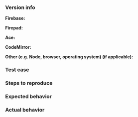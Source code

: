 <!--

Thank you for contributing to the Firebase community!

Have a usage question?
=======================
We get lots of those and we love helping you, but GitHub is not the best place for them and they
will be closed. Here are some resources to get help:

- Go through the documentation: https://firepad.io/docs/
- Try out some examples: https://github.com/firebase/firepad/blob/master/examples/README.md

If the official documentation doesn't help, try asking through our official support channels:

- Firebase Google Group: https://groups.google.com/forum/#!forum/firebase-talk
- Other support channels: https://firebase.google.com/support/

*Please avoid double posting across multiple channels!*

Think you found a bug?
=======================
Yeah, we're definitely not perfect! Please use the bug report template below and include a minimal
repro when opening the issue.


Have a feature request?
========================
Great, we love hearing how we can improve our products! Just remove the template below and
provide an explanation of your feature request. Provide code samples if applicable. Try to
think about what it will allow you to do that you can't do today? How will it make current
workarounds straightforward? What potential bugs and edge cases does it help to avoid?

-->


### Version info

<!-- What versions of the following libraries are you using? Note that your issue may already
be fixed in the latest versions. -->

**Firebase:**

**Firepad:**

**Ace:**

**CodeMirror:**

**Other (e.g. Node, browser, operating system) (if applicable):**

### Test case

<!-- Provide a minimal, complete, and verifiable example (http://stackoverflow.com/help/mcve)
using either Plunker (http://plnkr.co/) or JSFiddle (https://jsfiddle.net/). -->


### Steps to reproduce

<!-- Provide the steps needed to reproduce the issue given the above test case. -->


### Expected behavior

<!-- What is the expected behavior? -->


### Actual behavior

<!-- What is the actual behavior? -->
